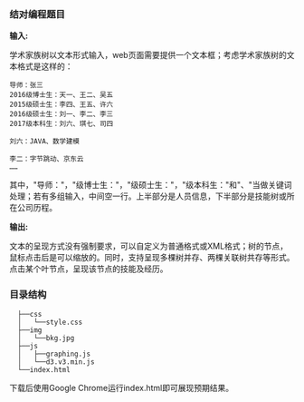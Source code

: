 ### 结对编程题目

**输入:**

学术家族树以文本形式输入，web页面需要提供一个文本框；考虑学术家族树的文本格式是这样的：
```
导师：张三
2016级博士生：天一、王二、吴五
2015级硕士生：李四、王五、许六
2016级硕士生：刘一、李二、李三
2017级本科生：刘六、琪七、司四

刘六：JAVA、数学建模

李二：字节跳动、京东云
……
```

其中，"导师："，"级博士生："，"级硕士生："，"级本科生："和"、"当做关键词处理；若有多组输入，中间空一行。上半部分是人员信息，下半部分是技能树或所在公司历程。

**输出:**

文本的呈现方式没有强制要求，可以自定义为普通格式或XML格式；树的节点，鼠标点击后是可以缩放的。同时，支持呈现多棵树并存、两棵关联树共存等形式。点击某个叶节点，呈现该节点的技能及经历。


### 目录结构 

```
  ├──css
  │   └──style.css
  ├──img
  │   └──bkg.jpg
  ├──js
  │   ├──graphing.js
  │   └──d3.v3.min.js    	
  └──index.html
```

下载后使用Google Chrome运行index.html即可展现预期结果。